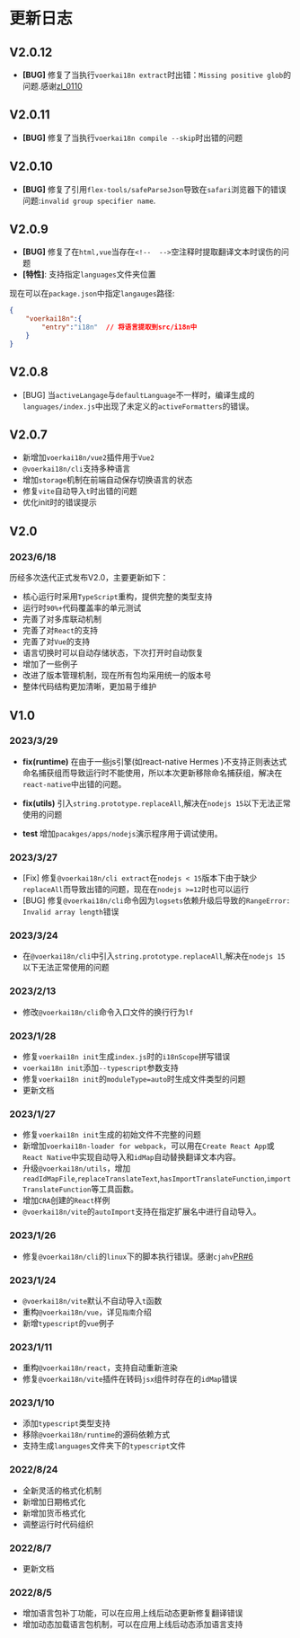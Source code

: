 # 更新日志<!-- {docsify-ignore-all} -->
## V2.0.12

- **[BUG]** 修复了当执行`voerkai18n extract`时出错：`Missing positive glob`的问题.感谢[zl_0110](https://gitee.com/zhangfisher/voerka-i18n/pulls/1/commits)

## V2.0.11

- **[BUG]** 修复了当执行`voerkai18n compile --skip`时出错的问题

## V2.0.10

- **[BUG]** 修复了引用`flex-tools/safeParseJson`导致在`safari`浏览器下的错误问题:`invalid group specifier name`.

## V2.0.9

- **[BUG]** 修复了在`html,vue`当存在`<!--  -->`空注释时提取翻译文本时误伤的问题
- **[特性]**: 支持指定`languages`文件夹位置

现在可以在`package.json`中指定`langauges`路径:
```json
{
    "voerkai18n":{
        "entry":"i18n"  // 将语言提取到src/i18n中
    }
}
```

## V2.0.8

- [BUG] 当`activeLangage`与`defaultLanguage`不一样时，编译生成的`languages/index.js`中出现了未定义的`activeFormatters`的错误。

## V2.0.7

- 新增加`voerkai18n/vue2`插件用于`Vue2`
- `@voerkai18n/cli`支持多种语言
- 增加`storage`机制在前端自动保存切换语言的状态
- 修复`vite`自动导入`t`时出错的问题
- 优化init时的错误提示

## V2.0
### 2023/6/18

历经多次迭代正式发布V2.0，主要更新如下：

- 核心运行时采用`TypeScript`重构，提供完整的类型支持
- 运行时`90%+`代码覆盖率的单元测试
- 完善了对多库联动机制
- 完善了对`React`的支持
- 完善了对`Vue`的支持
- 语言切换时可以自动存储状态，下次打开时自动恢复
- 增加了一些例子
- 改进了版本管理机制，现在所有包均采用统一的版本号
- 整体代码结构更加清晰，更加易于维护


## V1.0

### 2023/3/29

- **fix(runtime)** 在由于一些js引擎(如react-native Hermes )不支持正则表达式命名捕获组而导致运行时不能使用，所以本次更新移除命名捕获组，解决在`react-native`中出错的问题。

- **fix(utils)** 引入`string.prototype.replaceAll`,解决在`nodejs 15`以下无法正常使用的问题

- **test** 增加`pacakges/apps/nodejs`演示程序用于调试使用。

### 2023/3/27

- [Fix] 修复`@voerkai18n/cli extract`在`nodejs < 15`版本下由于缺少`replaceAll`而导致出错的问题，现在在`nodejs >=12`时也可以运行
- [BUG] 修复`@voerkai18n/cli`命令因为`logsets`依赖升级后导致的`RangeError: Invalid array length`错误

### 2023/3/24

- 在`@voerkai18n/cli`中引入`string.prototype.replaceAll`,解决在`nodejs 15`以下无法正常使用的问题

### 2023/2/13

- 修改`@voerkai18n/cli`命令入口文件的换行行为`lf`

### 2023/1/28

- 修复`voerkai18n init`生成`index.js`时的`i18nScope`拼写错误
- `voerkai18n init`添加`--typescript`参数支持
- 修复`voerkai18n init`的`moduleType=auto`时生成文件类型的问题
- 更新文档

### 2023/1/27

- 修复`voerkai18n init`生成的初始文件不完整的问题
- 新增加`voerkai18n-loader for webpack`，可以用在`Create React App`或`React Native`中实现自动导入和`idMap`自动替换翻译文本内容。
- 升级`@voerkai18n/utils`，增加`readIdMapFile`,`replaceTranslateText`,`hasImportTranslateFunction`,`importTranslateFunction`等工具函数。
- 增加`CRA`创建的`React`样例
- `@voerkai18n/vite`的`autoImport`支持在指定扩展名中进行自动导入。

### 2023/1/26

- 修复`@voerkai18n/cli`的`linux`下的脚本执行错误。感谢`cjahv`[PR#6](https://github.com/zhangfisher/voerka-i18n/pull/6)

### 2023/1/24

- `@voerkai18n/vite`默认不自动导入`t`函数 
- 重构`@voerkai18n/vue`，详见`指南`介绍 
- 新增`typescript`的`vue`例子

### 2023/1/11

- 重构`@voerkai18n/react`，支持自动重新渲染
- 修复`@voerkai18n/vite`插件在转码`jsx`组件时存在的`idMap`错误

### 2023/1/10

- 添加`typescript`类型支持
- 移除`@voerkai18n/runtime`的源码依赖方式
- 支持生成`languages`文件夹下的`typescript`文件

### 2022/8/24

- 全新灵活的格式化机制
- 新增加日期格式化
- 新增加货币格式化
- 调整运行时代码组织

### 2022/8/7

- 更新文档

### 2022/8/5

- 增加语言包补丁功能，可以在应用上线后动态更新修复翻译错误
- 增加动态加载语言包机制，可以在应用上线后动态添加语言支持
